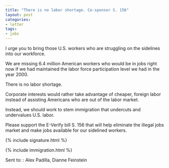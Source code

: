 ```yaml
---
title: "There is no labor shortage. Co-sponsor S. 156"
layout: post
categories:
- letter
tags:
- jobs
---
```


I urge you to bring those U.S. workers who are struggling on the sidelines into our workforce.

We are missing 6.4 million American workers who would be in jobs right now if we had maintained the labor force participation level we had in the year 2000.

There is no labor shortage.

Corporate interests would rather take advantage of cheaper, foreign labor instead of assisting Americans who are out of the labor market.

Instead, we should work to stem immigration that undercuts and undervalues U.S. labor.

Please support the E-Verify bill S. 156 that will help eliminate the illegal jobs market and make jobs available for our sidelined workers.

{% include signature.html %}

{% include immigration.html %}

Sent to:
: Alex Padilla, Dianne Feinstein
